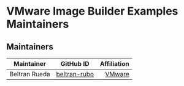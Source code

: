 # VMware Image Builder Examples Maintainers

## Maintainers

| Maintainer         | GitHub ID                                           |                              Affiliation |
| ------------------ | --------------------------------------------------- | ---------------------------------------: |
| Beltran Rueda      | [beltran-rubo](https://github.com/beltran-rubo)     | [VMware](https://www.github.com/vmware/) |
